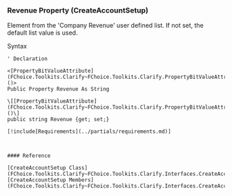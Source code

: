 ﻿### Revenue Property (CreateAccountSetup)

Element from the 'Company Revenue' user defined list. If not set, the default list value is used.

Syntax

```vbnet
' Declaration

<[PropertyBitValueAttribute](FChoice.Toolkits.Clarify~FChoice.Toolkits.Clarify.PropertyBitValueAttribute.md)()>
Public Property Revenue As String

\[[PropertyBitValueAttribute](FChoice.Toolkits.Clarify~FChoice.Toolkits.Clarify.PropertyBitValueAttribute.md)()\]
public string Revenue {get; set;}

[!include[Requirements](../partials/requirements.md)]



#### Reference

[CreateAccountSetup Class](FChoice.Toolkits.Clarify~FChoice.Toolkits.Clarify.Interfaces.CreateAccountSetup.md)  
[CreateAccountSetup Members](FChoice.Toolkits.Clarify~FChoice.Toolkits.Clarify.Interfaces.CreateAccountSetup_members.md)